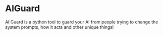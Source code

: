 # AIGuard
AI Guard is a python tool to guard your AI from people trying to change the system prompts, how it acts and other unique things!
